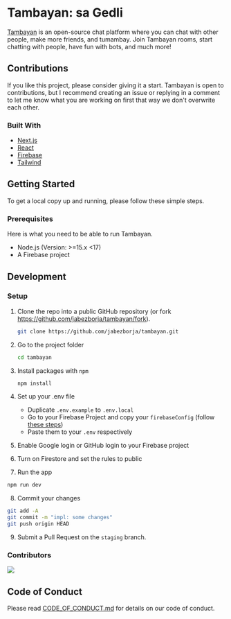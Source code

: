 # Tambayan: sa Gedli
<a href="https://tambayan.link">Tambayan</a> is an open-source chat platform where you can chat with other people, make more friends, and tumambay. Join Tambayan rooms, start chatting with people, have fun with bots, and much more!

## Contributions

If you like this project, please consider giving it a start. Tambayan is open to contributions, but I recommend creating an issue or replying in a comment to let me know what you are working on first that way we don't overwrite each other.

### Built With
- [Next.js](https://nextjs.org/)
- [React](https://reactjs.org/)
- [Firebase](https://firebase.google.com/)
- [Tailwind](https://tailwindcss.com/)

## Getting Started

To get a local copy up and running, please follow these simple steps.

### Prerequisites

Here is what you need to be able to run Tambayan.

- Node.js (Version: >=15.x <17)
- A Firebase project

## Development

### Setup

1. Clone the repo into a public GitHub repository (or fork https://github.com/jabezborja/tambayan/fork).

   ```sh
   git clone https://github.com/jabezborja/tambayan.git
   ```

2. Go to the project folder

   ```sh
   cd tambayan
   ```

3. Install packages with `npm`

   ```sh
   npm install
   ```

4. Set up your .env file
   - Duplicate `.env.example` to `.env.local`
   - Go to your Firebase Project and copy your `firebaseConfig` (follow [these steps](https://support.google.com/firebase/answer/7015592?hl=en))
   - Paste them to your `.env` respectively

5. Enable Google login or GitHub login to your Firebase project
6. Turn on Firestore and set the rules to public

7. Run the app
  
  ```sh
  npm run dev
  ```
  
8. Commit your changes

  ```sh
  git add -A
  git commit -m "impl: some changes"
  git push origin HEAD
  ```
9. Submit a Pull Request on the `staging` branch.

### Contributors
<a href="https://github.com/jabezborja/tambayan/graphs/contributors">
  <img src="https://contrib.rocks/image?repo=jabezborja/tambayan" />
</a>

## Code of Conduct

Please read [CODE_OF_CONDUCT.md](https://github.com/jabezborja/tambayan/blob/staging/CODE_OF_CONDUCT.md) for details on our code of conduct.

